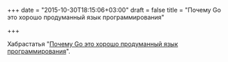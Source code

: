 +++
date = "2015-10-30T18:15:06+03:00"
draft = false
title = "Почему Go это хорошо продуманный язык программирования"

+++

<p>Хабрастатья &quot;<a href="http://habrahabr.ru/post/269817/">Почему Go это хорошо продуманный язык программирования</a>&quot;.</p>

